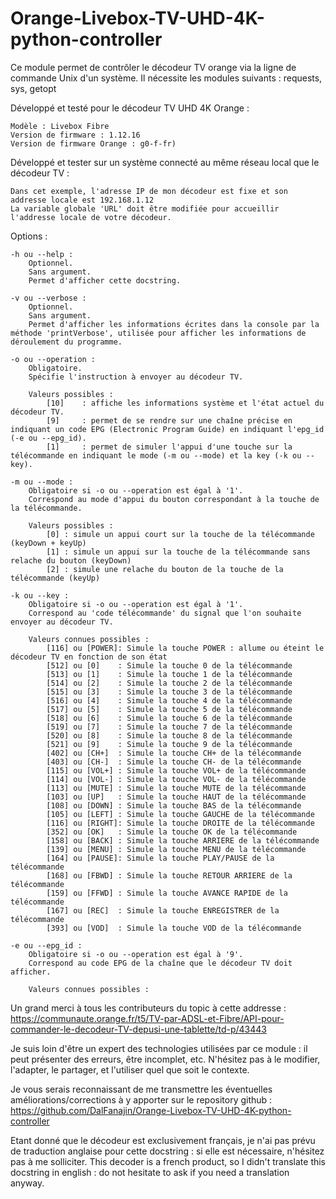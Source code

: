 # Orange-Livebox-TV-UHD-4K-python-controller

Ce module permet de contrôler le décodeur TV orange via la ligne de commande Unix d'un système.
Il nécessite les modules suivants : requests, sys, getopt

Développé et testé pour le décodeur TV UHD 4K Orange :

	Modèle : Livebox Fibre
	Version de firmware : 1.12.16
	Version de firmware Orange : g0-f-fr)
	
Développé et tester sur un système connecté au même réseau local que le décodeur TV :

	Dans cet exemple, l'adresse IP de mon décodeur est fixe et son addresse locale est 192.168.1.12
	La variable globale 'URL' doit être modifiée pour accueillir l'addresse locale de votre décodeur.
	
Options :

	-h ou --help :
		Optionnel.
		Sans argument.
		Permet d'afficher cette docstring.
		
	-v ou --verbose :
		Optionnel.
		Sans argument.
		Permet d'afficher les informations écrites dans la console par la méthode 'printVerbose', utilisée pour afficher les informations de déroulement du programme.
		
	-o ou --operation :
		Obligatoire.
		Spécifie l'instruction à envoyer au décodeur TV.
		
		Valeurs possibles :
			[10] 	: affiche les informations système et l'état actuel du décodeur TV.
			[9]		: permet de se rendre sur une chaîne précise en indiquant un code EPG (Electronic Program Guide) en indiquant l'epg_id (-e ou --epg_id).
			[1]  	: permet de simuler l'appui d'une touche sur la télécommande en indiquant le mode (-m ou --mode) et la key (-k ou --key).
			
	-m ou --mode :
		Obligatoire si -o ou --operation est égal à '1'.
		Correspond au mode d'appui du bouton correspondant à la touche de la télécommande.
		
		Valeurs possibles :
			[0] : simule un appui court sur la touche de la télécommande (keyDown + keyUp)
			[1] : simule un appui sur la touche de la télécommande sans relache du bouton (keyDown)
			[2] : simule une relache du bouton de la touche de la télécommande (keyUp)
		
	-k ou --key :
		Obligatoire si -o ou --operation est égal à '1'.
		Correspond au 'code télécommande' du signal que l'on souhaite envoyer au décodeur TV.
		
		Valeurs connues possibles :
			[116] ou [POWER]: Simule la touche POWER : allume ou éteint le décodeur TV en fonction de son état
			[512] ou [0] 	: Simule la touche 0 de la télécommande
			[513] ou [1] 	: Simule la touche 1 de la télécommande
			[514] ou [2] 	: Simule la touche 2 de la télécommande
			[515] ou [3] 	: Simule la touche 3 de la télécommande
			[516] ou [4] 	: Simule la touche 4 de la télécommande
			[517] ou [5] 	: Simule la touche 5 de la télécommande
			[518] ou [6] 	: Simule la touche 6 de la télécommande
			[519] ou [7] 	: Simule la touche 7 de la télécommande
			[520] ou [8] 	: Simule la touche 8 de la télécommande
			[521] ou [9] 	: Simule la touche 9 de la télécommande
			[402] ou [CH+] 	: Simule la touche CH+ de la télécommande
			[403] ou [CH-] 	: Simule la touche CH- de la télécommande
			[115] ou [VOL+] : Simule la touche VOL+ de la télécommande
			[114] ou [VOL-] : Simule la touche VOL- de la télécommande
			[113] ou [MUTE] : Simule la touche MUTE de la télécommande
			[103] ou [UP] 	: Simule la touche HAUT de la télécommande
			[108] ou [DOWN] : Simule la touche BAS de la télécommande
			[105] ou [LEFT] : Simule la touche GAUCHE de la télécommande
			[116] ou [RIGHT]: Simule la touche DROITE de la télécommande
			[352] ou [OK] 	: Simule la touche OK de la télécommande
			[158] ou [BACK] : Simule la touche ARRIERE de la télécommande
			[139] ou [MENU] : Simule la touche MENU de la télécommande
			[164] ou [PAUSE]: Simule la touche PLAY/PAUSE de la télécommande
			[168] ou [FBWD] : Simule la touche RETOUR ARRIERE de la télécommande
			[159] ou [FFWD] : Simule la touche AVANCE RAPIDE de la télécommande
			[167] ou [REC] 	: Simule la touche ENREGISTRER de la télécommande
			[393] ou [VOD] 	: Simule la touche VOD de la télécommande
	
	-e ou --epg_id :
		Obligatoire si -o ou --operation est égal à '9'.
		Correspond au code EPG de la chaîne que le décodeur TV doit afficher.
		
		Valeurs connues possibles :
			
		

Un grand merci à tous les contributeurs du topic à cette addresse :
https://communaute.orange.fr/t5/TV-par-ADSL-et-Fibre/API-pour-commander-le-decodeur-TV-depusi-une-tablette/td-p/43443

Je suis loin d'être un expert des technologies utilisées par ce module : il peut présenter des erreurs, être incomplet, etc.
N'hésitez pas à le modifier, l'adapter, le partager, et l'utiliser quel que soit le contexte.

Je vous serais reconnaissant de me transmettre les éventuelles améliorations/corrections à y apporter sur le repository github : https://github.com/DalFanajin/Orange-Livebox-TV-UHD-4K-python-controller

Etant donné que le décodeur est exclusivement français, je n'ai pas prévu de traduction anglaise pour cette docstring : si elle est nécessaire, n'hésitez pas à me solliciter.
This decoder is a french product, so I didn't translate this docstring in english : do not hesitate to ask if you need a translation anyway.